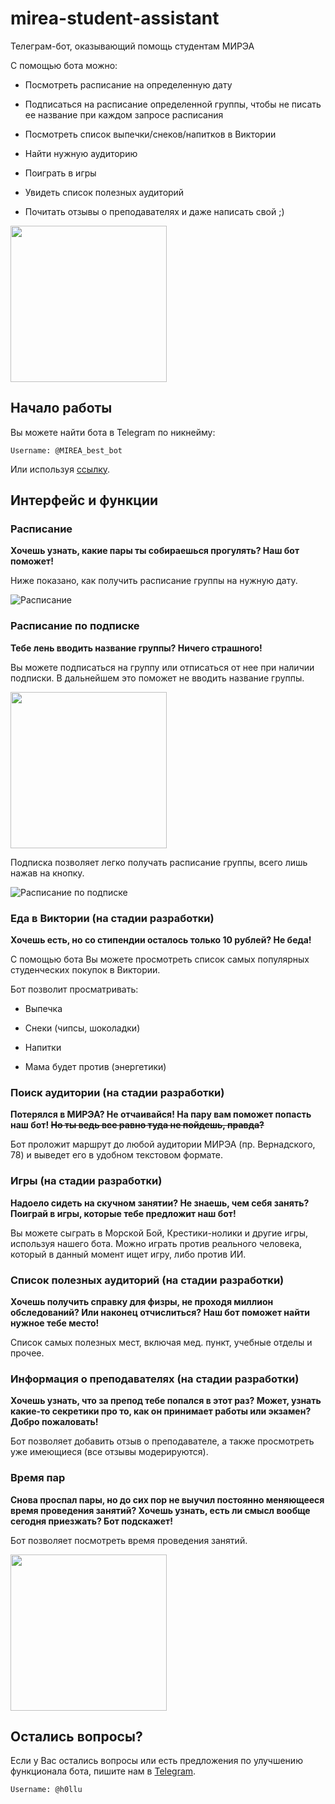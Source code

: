 # mirea-student-assistant

Телеграм-бот, оказывающий помощь студентам МИРЭА

С помощью бота можно:

* Посмотреть расписание на определенную дату

* Подписаться на расписание определенной группы, чтобы не писать ее название при каждом запросе расписания

* Посмотреть список выпечки/снеков/напитков в Виктории

* Найти нужную аудиторию

* Поиграть в игры

* Увидеть список полезных аудиторий

* Почитать отзывы о преподавателях и даже написать свой ;)

<img src="https://i.ibb.co/zRVkXhh/main-menu.jpg" width="250px">

## Начало работы

Вы можете найти бота в Telegram по никнейму:

```Telegram
Username: @MIREA_best_bot
```

Или используя [ссылку](https://t.me/MIREA_best_bot).

## Интерфейс и функции

### Расписание

**Хочешь узнать, какие пары ты собираешься прогулять? Наш бот поможет!**

Ниже показано, как получить расписание группы на нужную дату.

![Расписание](https://i.ibb.co/T4sy0YX/Schedule.png)

### Расписание по подписке

**Тебе лень вводить название группы? Ничего страшного!**

 Вы можете подписаться на группу или отписаться от нее при наличии подписки. В дальнейшем это поможет не вводить название группы.

  <img src="https://i.ibb.co/b5FsHf5/Subscribe.jpg" width="250px">

Подписка позволяет легко получать расписание группы, всего лишь нажав на кнопку.

![Расписание по подписке](https://i.ibb.co/Y86Cd6c/Sub-Schedule.png)

### Еда в Виктории (на стадии разработки)

**Хочешь есть, но со стипендии осталось только 10 рублей? Не беда!**

С помощью бота Вы можете просмотреть список самых популярных студенческих покупок в Виктории.

Бот позволит просматривать:

* Выпечка

* Снеки (чипсы, шоколадки)

* Напитки

* Мама будет против (энергетики)

### Поиск аудитории (на стадии разработки)

**Потерялся в МИРЭА? Не отчаивайся! На пару вам поможет попасть наш бот!
~~Но ты ведь все равно туда не пойдешь, правда?~~**

Бот проложит маршрут до любой аудитории МИРЭА (пр. Вернадского, 78) и выведет его в удобном текстовом формате.

### Игры (на стадии разработки)

**Надоело сидеть на скучном занятии? Не знаешь, чем себя занять? Поиграй в игры, которые тебе предложит наш бот!**

Вы можете сыграть в Морской Бой, Крестики-нолики и другие игры, используя нашего бота. Можно играть против реального человека, который в данный момент ищет игру, либо против ИИ.

### Список полезных аудиторий (на стадии разработки)

**Хочешь получить справку для физры, не проходя миллион обследований? Или наконец отчислиться? Наш бот поможет найти нужное тебе место!**

Список самых полезных мест, включая мед. пункт, учебные отделы и прочее.

### Информация о преподавателях (на стадии разработки)

**Хочешь узнать, что за препод тебе попался в этот раз? Может, узнать какие-то секретики про то, как он принимает работы или экзамен? Добро пожаловать!**

Бот позволяет добавить отзыв о преподавателе, а также просмотреть уже имеющиеся (все отзывы модерируются).

### Время пар

**Снова проспал пары, но до сих пор не выучил постоянно меняющееся время проведения занятий? Хочешь узнать, есть ли смысл вообще сегодня приезжать? Бот подскажет!**

Бот позволяет посмотреть время проведения занятий.

  <img src="https://i.ibb.co/TYDH32L/time-of-classes.jpg" width="250px">

## Остались вопросы?

Если у Вас остались вопросы или есть предложения по улучшению функционала бота, пишите нам в [Telegram](https://t.me/h0llu).

```Telegram
Username: @h0llu
```

